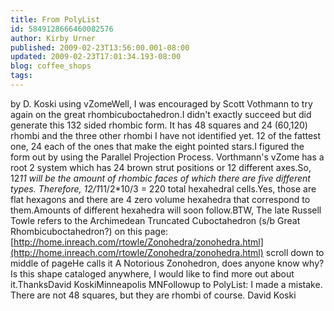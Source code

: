 ```yaml
---
title: From PolyList
id: 5849128666460082576
author: Kirby Urner
published: 2009-02-23T13:56:00.001-08:00
updated: 2009-02-23T17:01:34.193-08:00
blog: coffee_shops
tags: 
---
```


[](https://blogger.googleusercontent.com/img/b/R29vZ2xl/AVvXsEgMULTpf6_EMfuC8Xz9PL2SJNi3LcBH1lKV8bCRfWKonzyRh0eOqWAMUNWJYgojXG33lhH58TJYGOTzPbvUgT3CidujKvsm2Gm5Lk4mXtAFZDYOB26__rARfAu1Fm9SxIRT12-OF6Fh7Tia/s1600-h/koski_art.jpeg)by D. Koski using vZomeWell, I was encouraged by Scott Vothmann to try again on the great rhombicuboctahedron.I didn't exactly succeed but did generate this 132 sided rhombic form. It has 48 squares and 24 (60,120) rhombi and the three other rhombi I have not identified yet. 12 of the fattest one, 24 each of the ones that make the eight pointed stars.I figured the form out by using the Parallel Projection Process.  Vorthmann's vZome has a root 2 system which has 24 brown strut positions or 12 different axes.So, 12*11 will be the amount of rhombic faces of which there are five different types. Therefore, 12/1*11/2*10/3 = 220 total hexahedral cells.Yes, those are flat hexagons and there are 4 zero volume hexahedra that correspond to them.Amounts of different hexahedra will soon follow.BTW, The late Russell Towle refers to the Archimedean Truncated Cuboctahedron (s/b Great Rhombicuboctahedron?) on this page:[http://home.inreach.com/rtowle/Zonohedra/zonohedra.html](http://home.inreach.com/rtowle/Zonohedra/zonohedra.html)  scroll down to middle of pageHe calls it A Notorious Zonohedron, does anyone know why?Is this shape cataloged anywhere, I would like to find more out about it.ThanksDavid KoskiMinneapolis  MNFollowup to PolyList:  I made a mistake.  There are not 48 squares, but they are rhombi of course.  David Koski